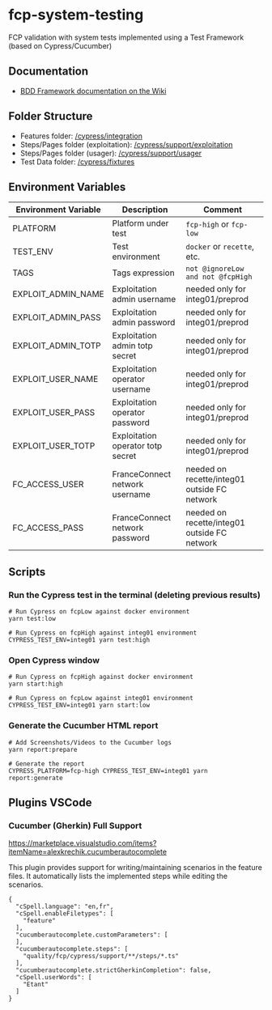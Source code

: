 # fcp-system-testing

FCP validation with system tests implemented using a Test Framework (based on Cypress/Cucumber)

## Documentation

- [BDD Framework documentation on the Wiki](https://gitlab.dev-franceconnect.fr/france-connect/documentation/-/wikis/Produits/Tests/Framework-BDD/Introduction)

## Folder Structure

- Features folder: [/cypress/integration](./cypress/integration)
- Steps/Pages folder (exploitation): [/cypress/support/exploitation](./cypress/support/exploitation)
- Steps/Pages folder (usager): [/cypress/support/usager](./cypress/support/usager)
- Test Data folder: [/cypress/fixtures](./cypress/fixtures)

## Environment Variables

| Environment Variable | Description                       | Comment                                      |
| -------------------- | --------------------------------- | -------------------------------------------- |
| PLATFORM             | Platform under test               | `fcp-high` or `fcp-low`                      |
| TEST_ENV             | Test environment                  | `docker` or `recette`, etc.                  |
| TAGS                 | Tags expression                   | `not @ignoreLow and not @fcpHigh`            |
| EXPLOIT_ADMIN_NAME   | Exploitation admin username       | needed only for integ01/preprod              |
| EXPLOIT_ADMIN_PASS   | Exploitation admin password       | needed only for integ01/preprod              |
| EXPLOIT_ADMIN_TOTP   | Exploitation admin totp secret    | needed only for integ01/preprod              |
| EXPLOIT_USER_NAME    | Exploitation operator username    | needed only for integ01/preprod              |
| EXPLOIT_USER_PASS    | Exploitation operator password    | needed only for integ01/preprod              |
| EXPLOIT_USER_TOTP    | Exploitation operator totp secret | needed only for integ01/preprod              |
| FC_ACCESS_USER       | FranceConnect network username    | needed on recette/integ01 outside FC network |
| FC_ACCESS_PASS       | FranceConnect network password    | needed on recette/integ01 outside FC network |

## Scripts

### Run the Cypress test in the terminal (deleting previous results)

```
# Run Cypress on fcpLow against docker environment
yarn test:low

# Run Cypress on fcpHigh against integ01 environment
CYPRESS_TEST_ENV=integ01 yarn test:high
```

### Open Cypress window

```
# Run Cypress on fcpHigh against docker environment
yarn start:high

# Run Cypress on fcpLow against integ01 environment
CYPRESS_TEST_ENV=integ01 yarn start:low
```

### Generate the Cucumber HTML report

```
# Add Screenshots/Videos to the Cucumber logs
yarn report:prepare

# Generate the report
CYPRESS_PLATFORM=fcp-high CYPRESS_TEST_ENV=integ01 yarn report:generate
```

## Plugins VSCode

### Cucumber (Gherkin) Full Support

https://marketplace.visualstudio.com/items?itemName=alexkrechik.cucumberautocomplete

This plugin provides support for writing/maintaining scenarios in the feature files.
It automatically lists the implemented steps while editing the scenarios.

```
{
  "cSpell.language": "en,fr",
  "cSpell.enableFiletypes": [
    "feature"
  ],
  "cucumberautocomplete.customParameters": [
  ],
  "cucumberautocomplete.steps": [
    "quality/fcp/cypress/support/**/steps/*.ts"
  ],
  "cucumberautocomplete.strictGherkinCompletion": false,
  "cSpell.userWords": [
    "Etant"
  ]
}
```
